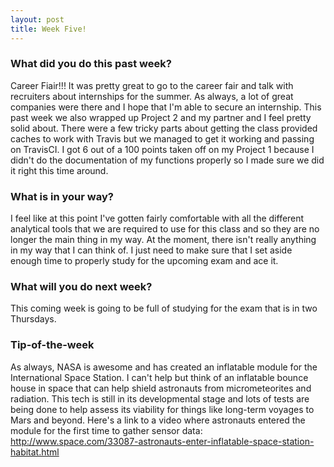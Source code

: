 ```yaml
---
layout: post
title: Week Five!
---
```


### What did you do this past week?
Career Fiair!!! It was pretty great to go to the career fair and talk with recruiters about internships for the summer. As always, a lot of great companies were there and I hope that I'm able to secure an internship. This past week we also wrapped up Project 2 and my partner and I feel pretty solid about. There were a few tricky parts about getting the class provided caches to work with Travis but we managed to get it working and passing on TravisCI. I got 6 out of a 100 points taken off on my Project 1 because I didn't do the documentation of my functions properly so I made sure we did it right this time around.

### What is in your way?
I feel like at this point I've gotten fairly comfortable with all the different analytical tools that we are required to use for this class and so they are no longer the main thing in my way. At the moment, there isn't really anything in my way that I can think of. I just need to make sure that I set aside enough time to properly study for the upcoming exam and ace it.

### What will you do next week?
This coming week is going to be full of studying for the exam that is in two Thursdays.

### Tip-of-the-week
As always, NASA is awesome and has created an inflatable module for the International Space Station. I can't help but think of an inflatable bounce house in space that can help shield astronauts from micrometeorites and radiation. This tech is still in its developmental stage and lots of tests are being done to help assess its viability for things like long-term voyages to Mars and beyond. Here's a link to a video where astronauts entered the module for the first time to gather sensor data: http://www.space.com/33087-astronauts-enter-inflatable-space-station-habitat.html

